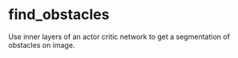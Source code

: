 # find_obstacles
Use inner layers of an actor critic network to get a segmentation of obstacles on image.
